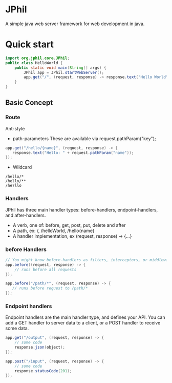 # JPhil
A simple java web server framework for web development in java.

# Quick start

````Java
import org.jphil.core.JPhil;
public class HelloWorld {
    public static void main(String[] args) {
        JPhil app = JPhil.startWebServer();
        app.get("/", (request, response) -> response.text("Hello World"));
    }
}
````

## Basic Concept

### Route

Ant-style

- path-parameters These are available via request.pathParam("key");
````Java
app.get("/hello/{name}", (request, response) -> {
   response.text("Hello: " + request.pathParam("name"));
});
````

- Wildcard
````
/hello/*
/hello/**
/he?llo
````

### Handlers
JPhil has three main handler types: before-handlers, endpoint-handlers, and after-handlers. 
- A verb, one of: before, get, post, put, delete and after
- A path, ex: /, /helloWorld, /hello{name}
- A handler implementation, ex (request, response) -> {...}


### before Handlers
````Java
// You might know before-handlers as filters, interceptors, or middleware from other libraries.
app.before((request, response) -> {
    // runs before all requests
});

app.before("/path/*", (request, response) -> {
   // runs before request to /path/*
});
````

### Endpoint handlers
Endpoint handlers are the main handler type, and defines your API. You can add a GET handler to server data to a client, or a POST handler to receive some data.
````Java
app.get("/output", (request, response) -> {
    // some code
    response.json(object);
});

app.post("/input", (request, response) -> {
    // some code
    response.statusCode(201);
});

````
